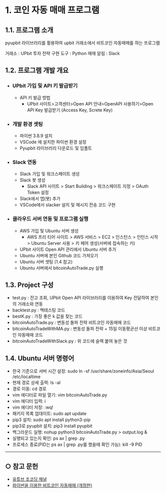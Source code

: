 # 1. 코인 자동 매매 프로그램 

## 1.1. 프로그램 소개   
 pyupbit 라이브러리를 활용하여 upbit 거래소에서 비트코인 자동매매를 하는 프로그램     

거래소 : UPbit
투자 전략 구현 도구 : Python
매매 알림 : Slack

## 1.2. 프로그램 개발 개요
* ### UPbit 가입 및 API 키 발급받기   
   * API 키 발급 방법   
     + UPbit 사이트>고객센터>Open API 안내>OpenAPI 사용하기>Open API Key 발급받기 (Access Key, Screte Key)   
* ### 개발 환경 셋팅   
  * 파이썬 3.8.9 설치   
  * VSCode 에 설치한 파이썬 환경 설정   
  * Pyupbit 라이브러리 다운로드 및 임폴트
* ### Slack 연동
  * Slack 가입 및 워크스페이트 생성
  * Slack 봇 생성
    + Slack API 사이트 > Start Building > 워크스페이트 지정 > OAuth Token 설정
  * Slack에서 앱(봇) 추가
  * VSCode에서 slacker 설치 및 메시지 전송 코드 구현
* ### 클라우드 서버 연동 및 프로그램 실행
  * AWS 가입 및 Ubuntu 서버 생성   
    + AWS 프리 티어 사이트 > AWS 서비스 > EC2 > 인스턴스 > 인턴스 시작 > Ubuntu Server 사용 > 키 페어 생성(서버에 접속하는 키)
  * UPbit 사이트 Open API 관리에서 Ubuntu 서버 추가
  * Ubuntu 서버에 본인 Github 코드 가져오기
  * Ubuntu 서버 셋팅 (1.4 참고)
  * Ubuntu 서버에서 bitcoinAutoTrade.py 실행
  
## 1.3. Project 구성  
* test.py : 잔고 조회, UPbit Open API 라이브러리를 이용하여 Key 전달하여 본인의 거래소와 연동
* backtest.py : 백테스팅 코드    
* bestK.py : 가장 좋은 k 값을 찾는 코드   
* bitcoinAutoTrade.py : 변동성 돌파 전략 비트코인 자동매매 코드   
* bitcoinAutoTradeWithMA.py : 변동성 돌파 전략 + 15일 이동평균선 이상 비트코인 자동매매 코드    
* bitcoinAutoTradeWithSlack.py : 위 코드에 슬랙 붙여 놓은 것   

## 1.4. Ubuntu 서버 명령어  
* 한국 기준으로 서버 시간 설정: sudo ln -sf /usr/share/zoneinfo/Asia/Seoul /etc/localtime  
* 현재 경로 상세 출력: ls -al   
* 경로 이동: cd 경로   
* vim 에디터로 파일 열기: vim bitcoinAutoTrade.py   
* vim 에디터 입력: i   
* vim 에디터 저장: :wq!   
* 패키지 목록 업데이트: sudo apt update   
* pip3 설치: sudo apt install python3-pip   
* pip3로 pyupbit 설치: pip3 install pyupbit   
* 백그라운드 실행: nohup python3 bitcoinAutoTrade.py > output.log &   
* 실행되고 있는지 확인: ps ax | grep .py   
* 프로세스 종료(PID는 ps ax | grep .py를 했을때 확인 가능): kill -9 PID   

---------
## ○ 참고 문헌  
* [유튜브 조코딩 채널](https://youtube.com/playlist?list=PLU9-uwewPMe3KKFMiIm41D5Nzx_fx2PUJ)   
* [파이썬을 이용한 비트코인 자동매매 (개정판)](https://wikidocs.net/book/1665)     




